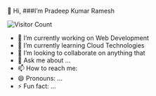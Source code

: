 
  👋 Hi, ###I’m Pradeep Kumar Ramesh
 

![Visitor Count](https://profile-counter.glitch.me/PradeepKumarRamesh/count.svg)



- 🔭 I’m currently working on Web Development
- 🌱 I’m currently learning Cloud Technologies 
- 👯 I’m looking to collaborate on anything that 
- 💬 Ask me about ...
- 📫 How to reach me: 
- 😄 Pronouns: ...
- ⚡ Fun fact: ...

